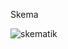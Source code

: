 Skema

![skematik](https://github.com/user-attachments/assets/e8c07ab2-1c7a-487e-b880-0c499189e18f)




